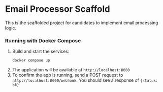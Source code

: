 # Email Processor Scaffold

This is the scaffolded project for candidates to implement email processing logic.

### Running with Docker Compose

1. Build and start the services:
   ```bash
   docker compose up
   ```
2. The application will be available at `http://localhost:8000`
3. To confirm the app is running, send a POST request to `http://localhost:8000/webhook`. You should see a response of `{status: ok}`

